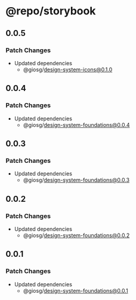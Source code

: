 # @repo/storybook

## 0.0.5

### Patch Changes

- Updated dependencies
  - @giosg/design-system-icons@0.1.0

## 0.0.4

### Patch Changes

- Updated dependencies
  - @giosg/design-system-foundations@0.0.4

## 0.0.3

### Patch Changes

- Updated dependencies
  - @giosg/design-system-foundations@0.0.3

## 0.0.2

### Patch Changes

- Updated dependencies
  - @giosg/design-system-foundations@0.0.2

## 0.0.1

### Patch Changes

- Updated dependencies
  - @giosg/design-system-foundations@0.0.1

